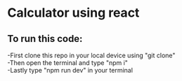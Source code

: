  # Calculator using react 

## To run this code:

-First clone this repo in your local device using "git clone"<br>
-Then open the terminal and type "npm i"<br>
-Lastly type "npm run dev" in your terminal<br>

